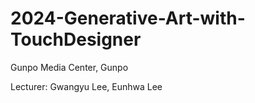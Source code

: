 # 2024-Generative-Art-with-TouchDesigner

Gunpo Media Center, Gunpo    

Lecturer: Gwangyu Lee, Eunhwa Lee    
